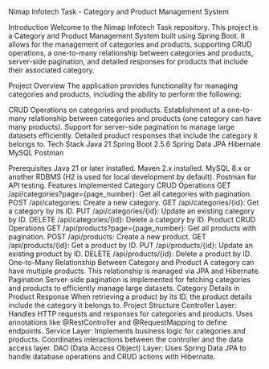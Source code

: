 Nimap Infotech Task - Category and Product Management System

Introduction 
Welcome to the Nimap Infotech Task repository. This project is a Category and Product Management System built using Spring Boot. It allows for the management of categories and products, supporting CRUD operations, a one-to-many relationship between categories and products, server-side pagination, and detailed responses for products that include their associated category.

Project Overview
The application provides functionality for managing categories and products, including the ability to perform the following:

CRUD Operations on categories and products.
Establishment of a one-to-many relationship between categories and products (one category can have many products).
Support for server-side pagination to manage large datasets efficiently.
Detailed product responses that include the category it belongs to.
Tech Stack
Java 21
Spring Boot 2.5.6
Spring Data JPA
Hibernate 
MySQL 
Postman 

Prerequisites
Java 21 or later installed.
Maven 2.x installed.
MySQL 8.x or another RDBMS (H2 is used for local development by default).
Postman for API testing.
Features Implemented
Category CRUD Operations
GET /api/categories?page={page_number}: Get all categories with pagination.
POST /api/categories: Create a new category.
GET /api/categories/{id}: Get a category by its ID.
PUT /api/categories/{id}: Update an existing category by ID.
DELETE /api/categories/{id}: Delete a category by ID.
Product CRUD Operations
GET /api/products?page={page_number}: Get all products with pagination.
POST /api/products: Create a new product.
GET /api/products/{id}: Get a product by ID.
PUT /api/products/{id}: Update an existing product by ID.
DELETE /api/products/{id}: Delete a product by ID.
One-to-Many Relationship Between Category and Product
A category can have multiple products. This relationship is managed via JPA and Hibernate.
Pagination
Server-side pagination is implemented for fetching categories and products to efficiently manage large datasets.
Category Details in Product Response
When retrieving a product by its ID, the product details include the category it belongs to.
Project Structure
Controller Layer:
Handles HTTP requests and responses for categories and products.
Uses annotations like @RestController and @RequestMapping to define endpoints.
Service Layer:
Implements business logic for categories and products.
Coordinates interactions between the controller and the data access layer.
DAO (Data Access Object) Layer:
Uses Spring Data JPA to handle database operations and CRUD actions with Hibernate.
